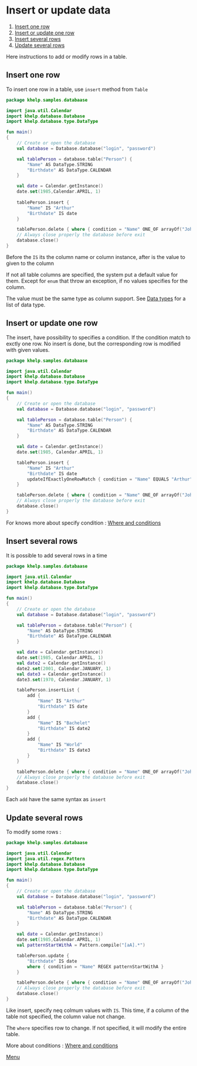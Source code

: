 # Insert or update data

1. [Insert one row](#insert-one-row)
1. [Insert or update one row](#insert-or-update-one-row)
1. [Insert several rows](#insert-several-rows)
1. [Update several rows](#update-several-rows)

Here instructions to add or modify rows in a table.

## Insert one row

To insert one row in a table, use `insert` method from `Table`

```kotlin
package khelp.samples.databaase

import java.util.Calendar
import khelp.database.Database
import khelp.database.type.DataType

fun main()
{
    // Create or open the database
    val database = Database.database("login", "password")

    val tablePerson = database.table("Person") {
        "Name" AS DataType.STRING
        "Birthdate" AS DataType.CALENDAR
    }

    val date = Calendar.getInstance()
    date.set(1985,Calendar.APRIL, 1)
    
    tablePerson.insert {
        "Name" IS "Arthur"
        "Birthdate" IS date
    }

    tablePerson.delete { where { condition = "Name" ONE_OF arrayOf("John Doe", "Arthur", "Skwwek") } }
    // Always close properly the database before exit
    database.close()
}
```

Before the `IS` its the column name or column instance, after is the value to given to the column

If not all table columns are specified, the system put a default value for them. Except for `enum` that throw an exception, if no values specifies for the column.

The value must be the same type as column support. See [Data types](ColumnsAndTable.md#data-types) for a list of data type.

## Insert or update one row

The insert, have possibility to specifies a condition. If the condition match to exctly one row. 
No insert is done, but the corresponding row is modified with given values.

```kotlin
package khelp.samples.databaase

import java.util.Calendar
import khelp.database.Database
import khelp.database.type.DataType

fun main()
{
    // Create or open the database
    val database = Database.database("login", "password")

    val tablePerson = database.table("Person") {
        "Name" AS DataType.STRING
        "Birthdate" AS DataType.CALENDAR
    }

    val date = Calendar.getInstance()
    date.set(1985, Calendar.APRIL, 1)

    tablePerson.insert {
        "Name" IS "Arthur"
        "Birthdate" IS date
        updateIfExactlyOneRowMatch { condition = "Name" EQUALS "Arthur" }
    }

    tablePerson.delete { where { condition = "Name" ONE_OF arrayOf("John Doe", "Arthur", "Skwwek") } }
    // Always close properly the database before exit
    database.close()
}
```

For knows more about specify condition : [Where and conditions](WhereAndConditions.md)

## Insert several rows

It is possible to add several rows in a time

```kotlin
package khelp.samples.databaase

import java.util.Calendar
import khelp.database.Database
import khelp.database.type.DataType

fun main()
{
    // Create or open the database
    val database = Database.database("login", "password")

    val tablePerson = database.table("Person") {
        "Name" AS DataType.STRING
        "Birthdate" AS DataType.CALENDAR
    }

    val date = Calendar.getInstance()
    date.set(1985, Calendar.APRIL, 1)
    val date2 = Calendar.getInstance()
    date2.set(2001, Calendar.JANUARY, 1)
    val date3 = Calendar.getInstance()
    date3.set(1970, Calendar.JANUARY, 1)

    tablePerson.insertList {
        add {
            "Name" IS "Arthur"
            "Birthdate" IS date
        }
        add {
            "Name" IS "Bachelet"
            "Birthdate" IS date2
        }
        add {
            "Name" IS "World"
            "Birthdate" IS date3
        }
    }

    tablePerson.delete { where { condition = "Name" ONE_OF arrayOf("John Doe", "Arthur", "Skwwek") } }
    // Always close properly the database before exit
    database.close()
}
```

Each `add` have the same syntax as `insert`

## Update several rows

To modify some rows :

```kotlin
package khelp.samples.databaase

import java.util.Calendar
import java.util.regex.Pattern
import khelp.database.Database
import khelp.database.type.DataType

fun main()
{
    // Create or open the database
    val database = Database.database("login", "password")

    val tablePerson = database.table("Person") {
        "Name" AS DataType.STRING
        "Birthdate" AS DataType.CALENDAR
    }

    val date = Calendar.getInstance()
    date.set(1985,Calendar.APRIL, 1)
    val patternStartWithA = Pattern.compile("[aA].*")

    tablePerson.update {
        "Birthdate" IS date
        where { condition = "Name" REGEX patternStartWithA }
    }

    tablePerson.delete { where { condition = "Name" ONE_OF arrayOf("John Doe", "Arthur", "Skwwek") } }
    // Always close properly the database before exit
    database.close()
}
```

Like insert, specify neq colmum values with `IS`. 
This time, if a column of the table not specified, the column value not change.

The `where` specifies row to change. If not specified, it will modify the entire table.

More about conditions :  [Where and conditions](WhereAndConditions.md)

[Menu](Menu.md)
